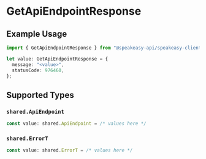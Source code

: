 # GetApiEndpointResponse

## Example Usage

```typescript
import { GetApiEndpointResponse } from "@speakeasy-api/speakeasy-client-sdk-typescript/sdk/models/operations";

let value: GetApiEndpointResponse = {
  message: "<value>",
  statusCode: 976460,
};
```

## Supported Types

### `shared.ApiEndpoint`

```typescript
const value: shared.ApiEndpoint = /* values here */
```

### `shared.ErrorT`

```typescript
const value: shared.ErrorT = /* values here */
```

